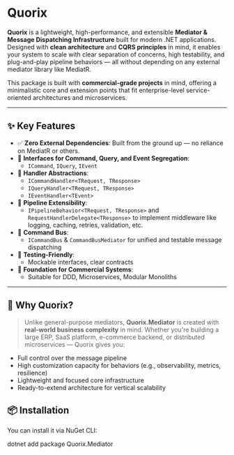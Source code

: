 ﻿# Quorix

**Quorix** is a lightweight, high-performance, and extensible **Mediator & Message Dispatching Infrastructure** built for modern .NET applications. Designed with **clean architecture** and **CQRS principles** in mind, it enables your system to scale with clear separation of concerns, high testability, and plug-and-play pipeline behaviors — all without depending on any external mediator library like MediatR.

This package is built with **commercial-grade projects** in mind, offering a minimalistic core and extension points that fit enterprise-level service-oriented architectures and microservices.

---

## ✨ Key Features

- ✅ **Zero External Dependencies**: Built from the ground up — no reliance on MediatR or others.
- 🧠 **Interfaces for Command, Query, and Event Segregation**:
  - `ICommand`, `IQuery`, `IEvent`
- 🧩 **Handler Abstractions**:
  - `ICommandHandler<TRequest, TResponse>`
  - `IQueryHandler<TRequest, TResponse>`
  - `IEventHandler<TEvent>`
- 🚀 **Pipeline Extensibility**:
  - `IPipelineBehavior<TRequest, TResponse>` and `RequestHandlerDelegate<TResponse>` to implement middleware like logging, caching, retries, validation, etc.
- 🔄 **Command Bus**:
  - `ICommandBus` & `CommandBusMediator` for unified and testable message dispatching
- 🧪 **Testing-Friendly**:
  - Mockable interfaces, clear contracts
- 🧱 **Foundation for Commercial Systems**:
  - Suitable for DDD, Microservices, Modular Monoliths

---

## 💼 Why Quorix?

> Unlike general-purpose mediators, **Quorix.Mediator** is created with **real-world business complexity** in mind. Whether you're building a large ERP, SaaS platform, e-commerce backend, or distributed microservices — Quorix gives you:
- Full control over the message pipeline
- High customization capacity for behaviors (e.g., observability, metrics, resilience)
- Lightweight and focused core infrastructure
- Ready-to-extend architecture for vertical scalability


## 📦 Installation

You can install it via NuGet CLI:

dotnet add package Quorix.Mediator
